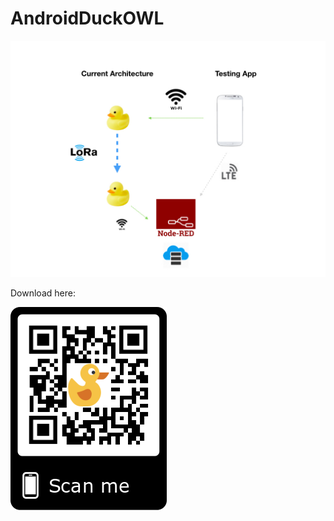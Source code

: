 # AndroidDuckOWL

![Alt text](Documantation/Android_Testing_Architechture.jpeg?raw=true "Info")

Download here:

![Alt text](Documantation/qr.png?raw=true "QR")

